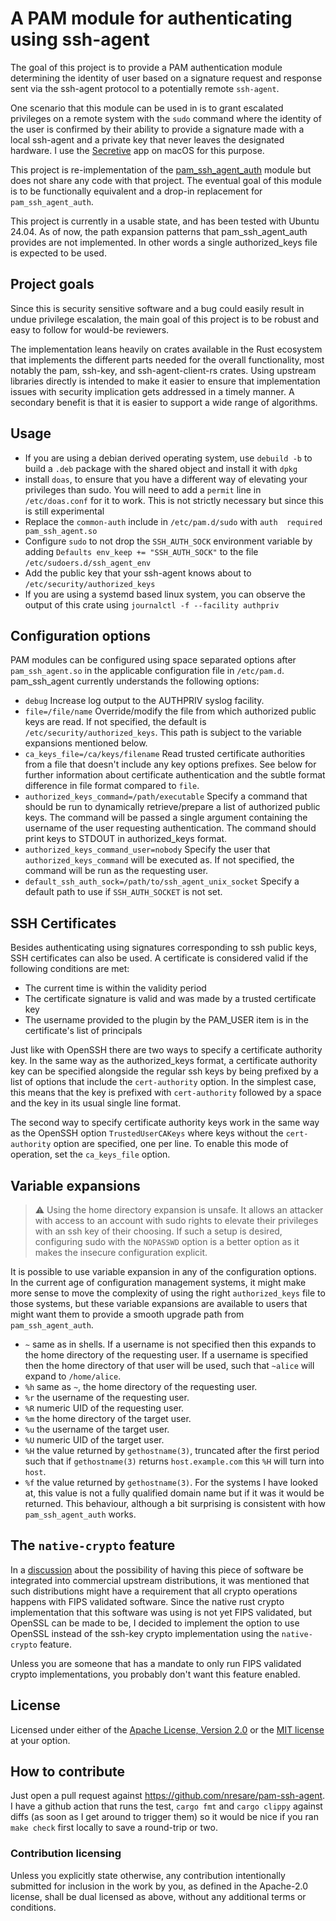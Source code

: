 # A PAM module for authenticating using ssh-agent

The goal of this project is to provide a PAM authentication module determining the identity
of user based on a signature request and response sent via the ssh-agent protocol to a potentially
remote `ssh-agent`.

One scenario that this module can be used in is to grant escalated privileges on a remote
system with the `sudo` command where the identity of the user is confirmed by their ability
to provide a signature made with a local ssh-agent and a private key that never leaves the
designated hardware. I use the [Secretive](https://github.com/maxgoedjen/secretive) app on 
macOS for this purpose.

This project is re-implementation of the [pam_ssh_agent_auth](https://github.com/jbeverly/pam_ssh_agent_auth) 
module but does not share any code with that project. The eventual goal of this module is to be 
functionally equivalent and a drop-in replacement for `pam_ssh_agent_auth`.

This project is currently in a usable state, and has been tested with Ubuntu 24.04. As of now, 
the path expansion patterns that pam_ssh_agent_auth provides are not implemented. In other 
words a single authorized_keys file is expected to be used.

## Project goals

Since this is security sensitive software and a bug could easily result in undue privilege
escalation, the main goal of this project is to be robust and easy to follow for would-be
reviewers.

The implementation leans heavily on crates available in the Rust ecosystem that implements
the different parts needed for the overall functionality, most notably the pam, ssh-key, 
and ssh-agent-client-rs crates. Using upstream libraries directly is intended to make it
easier to ensure that implementation issues with security implication gets addressed in a
timely manner. A secondary benefit is that it is easier to support a wide range of algorithms.

## Usage

* If you are using a debian derived operating system, use `debuild -b` to build a `.deb` package 
  with the shared object and install it with `dpkg`
* install `doas`, to ensure that you have a different way of elevating your privileges than sudo.
  You will need to add a `permit` line in `/etc/doas.conf` for it to work. This is not strictly
  necessary but since this is still experimental 
* Replace the `common-auth` include in `/etc/pam.d/sudo` with `auth  required   pam_ssh_agent.so`
* Configure `sudo` to not drop the `SSH_AUTH_SOCK` environment variable by
  adding `Defaults env_keep += "SSH_AUTH_SOCK"` to the file `/etc/sudoers.d/ssh_agent_env`
* Add the public key that your ssh-agent knows about to `/etc/security/authorized_keys`
* If you are using a systemd based linux system, you can observe the output of this crate using 
  `journalctl -f --facility authpriv`

## Configuration options

PAM modules can be configured using space separated options after `pam_ssh_agent.so` in the applicable
configuration file in `/etc/pam.d`. pam_ssh_agent currently understands the following options:

* `debug` Increase log output to the AUTHPRIV syslog facility.
* `file=/file/name` Override/modify the file from which authorized public keys are read. If not
  specified, the default is `/etc/security/authorized_keys`. This path is subject to the variable
  expansions mentioned below.
* `ca_keys_file=/ca/keys/filename` Read trusted certificate authorities from a file that doesn't
  include any key options prefixes. See below for further information about certificate
  authentication and the subtle format difference in file format compared to `file`.
* `authorized_keys_command=/path/executable` Specify a command that should be run to dynamically
  retrieve/prepare a list of authorized public keys. The command will be passed a single argument
  containing the username of the user requesting authentication. The command should print keys to
  STDOUT in authorized_keys format.
* `authorized_keys_command_user=nobody` Specify the user that `authorized_keys_command` will be
  executed as. If not specified, the command will be run as the requesting user.
* `default_ssh_auth_sock=/path/to/ssh_agent_unix_socket` Specify a default path to use if
  `SSH_AUTH_SOCKET` is not set.

## SSH Certificates

Besides authenticating using signatures corresponding to ssh public keys, SSH certificates can also
be used. A certificate is considered valid if the following conditions are met:

* The current time is within the validity period
* The certificate signature is valid and was made by a trusted certificate key
* The username provided to the plugin by the PAM_USER item is in the certificate's list of principals

Just like with OpenSSH there are two ways to specify a certificate authority key. In the same way as the
authorized_keys format, a certificate authority key can be specified alongside the regular ssh keys by being
prefixed by a list of options that include the `cert-authority` option. In the simplest case, this means
that the key is prefixed with `cert-authority` followed by a space and the key in its usual single line format.

The second way to specify certificate authority keys work in the same way as the OpenSSH option `TrustedUserCAKeys`
where keys without the `cert-authority` option are specified, one per line. To enable this mode of operation,
set the `ca_keys_file` option.

## Variable expansions

> :warning: Using the home directory expansion is unsafe. It allows an attacker with access to an account with sudo
> rights to elevate their privileges with an ssh key of their choosing. If such a setup is desired, configuring
> sudo with the `NOPASSWD` option is a better option as it makes the insecure configuration explicit.

It is possible to use variable expansion in any of the configuration options. In the current age of configuration
management systems, it might make more sense to move the complexity of using the right `authorized_keys` file
to those systems, but these variable expansions are available to users that might want them to provide a smooth upgrade
path from `pam_ssh_agent_auth`.

* `~` same as in shells. If a username is not specified then this expands to the home directory of
  the requesting user. If a username is specified then the home directory of that user will be used,
  such that `~alice` will expand to `/home/alice`.
* `%h` same as `~`, the home directory of the requesting user.
* `%r` the username of the requesting user.
* `%R` numeric UID of the requesting user.
* `%m` the home directory of the target user.
* `%u` the username of the target user.
* `%U` numeric UID of the target user.
* `%H` the value returned by `gethostname(3)`, truncated after the first period such that if `gethostname(3)` returns
  `host.example.com` this `%H` will turn into `host`.
* `%f` the value returned by `gethostname(3)`. For the systems I have looked at, this value is not a fully qualified
  domain name but if it was it would be returned. This behaviour, although a bit surprising is consistent with how
  `pam_ssh_agent_auth` works.

## The `native-crypto` feature

In a [discussion](https://github.com/nresare/pam-ssh-agent/issues/24) about the possibility of having this piece of
software be integrated into commercial upstream distributions, it was mentioned that such distributions might have
a requirement that all crypto operations happens with FIPS validated software. Since the native rust crypto
implementation that this software was using is not yet FIPS validated, but OpenSSL can be made to be, I decided
to implement the option to use OpenSSL instead of the ssh-key crypto implementation using the `native-crypto` feature.

Unless you are someone that has a mandate to only run FIPS validated crypto implementations, you probably don't want
this feature enabled.

## License

Licensed under either of the [Apache License, Version 2.0](http://www.apache.org/licenses/LICENSE-2.0) or the
[MIT license](http://opensource.org/licenses/MIT) at your option.

## How to contribute

Just open a pull request against https://github.com/nresare/pam-ssh-agent. I have a github action
that runs the test, `cargo fmt` and `cargo clippy` against diffs (as soon as I get around to trigger them)
so it would be nice if you ran `make check` first locally to save a round-trip or two.

### Contribution licensing

Unless you explicitly state otherwise, any contribution intentionally submitted
for inclusion in the work by you, as defined in the Apache-2.0 license, shall be dual licensed as above, without any
additional terms or conditions.
